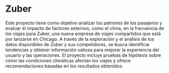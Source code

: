 # Zuber
Este proyecto tiene como objetivo analizar los patrones de los pasajeros y evaluar el impacto de factores externos, como el clima, en la frecuencia de los viajes para Zuber, una nueva empresa de viajes compartidos que está por lanzarse en Chicago. A través de la exploración y el análisis de los datos disponibles de Zuber y sus competidores, se busca identificar tendencias y obtener información valiosa para mejorar la experiencia del usuario y las operaciones. El proyecto incluye pruebas de hipótesis sobre cómo las condiciones climáticas afectan los viajes y ofrece recomendaciones basadas en los resultados obtenidos.
